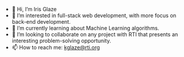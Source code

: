 - 👋 Hi, I’m Iris Glaze
- 👀 I’m interested in full-stack web development, with more focus on back-end development.
- 🌱 I’m currently learning about Machine Learning algorithms.
- 💞️ I’m looking to collaborate on any project with RTI that presents an interesting problem-solving opportunity.
- 📫 How to reach me: kglaze@rti.org

<!---
IrisGlazeRTI/IrisGlazeRTI is a ✨ special ✨ repository because its `README.md` (this file) appears on your GitHub profile.
You can click the Preview link to take a look at your changes.
--->
